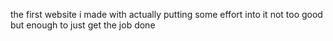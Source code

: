 the first website i made with actually putting some effort into it
not too good but enough to just get the job done
